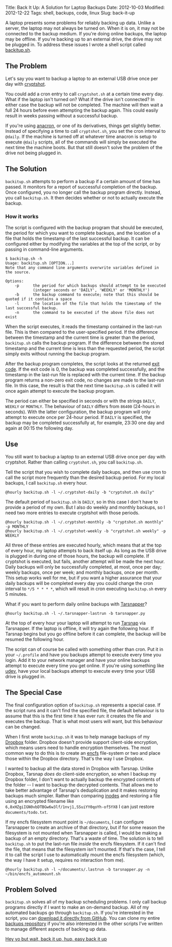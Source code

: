 Title: Back It Up: A Solution for Laptop Backups
Date: 2012-10-03
Modified: 2012-12-22
Tags: shell, backups, code, linux
Slug: back-it-up

A laptop presents some problems for reliably backing up data. Unlike a server, the laptop may not always be turned on. When it is on, it may not be connected to the backup medium. If you're doing online backups, the laptop may be offline. If you're backing up to an external drive, the drive may not be plugged in. To address these issues I wrote a shell script called [backitup.sh](https://github.com/pigmonkey/backups/blob/master/backitup.sh).

## The Problem

Let's say you want to backup a laptop to an external USB drive once per day with [cryptshot](http://pig-monkey.com/2012/09/24/cryptshot-automated-encrypted-backups-rsnapshot/).

You could add a cron entry to call `cryptshot.sh` at a certain time every day. What if the laptop isn't turned on? What if the drive isn't connected? In either case the backup will not be completed. The machine will then wait a full 24 hours before even attempting the backup again. This could easily result in weeks passing without a successful backup.

If you're using [anacron](http://en.wikipedia.org/wiki/Anacron), or one of its derivatives, things get slightly better. Instead of specifying a time to call `cryptshot.sh`, you set the cron interval to `@daily`. If the machine is turned off at whatever time anacron is setup to execute `@daily` scripts, all of the commands will simply be executed the next time the machine boots. But that still doesn't solve the problem of the drive not being plugged in.

## The Solution

`backitup.sh` attempts to perform a backup if a certain amount of time has passed. It monitors for a report of successful completion of the backup. Once configured, you no longer call the backup program directly. Instead, you call `backitup.sh`. It then decides whether or not to actually execute the backup.

### How it works

The script is configured with the backup program that should be executed, the period for which you want to complete backups, and the location of a file that holds the timestamp of the last successful backup. It can be configured either by modifying the variables at the top of the script, or by passing in command-line arguments.

    $ backitup.sh -h
    Usage: backitup.sh [OPTION...]
    Note that any command line arguments overwrite variables defined in the source.

    Options:
        -p      the period for which backups should attempt to be executed
                (integer seconds or 'DAILY', 'WEEKLY' or 'MONTHLY')
        -b      the backup command to execute; note that this should be quoted if it contains a space
        -l      the location of the file that holds the timestamp of the last successful backup.
        -n      the command to be executed if the above file does not exist

When the script executes, it reads the timestamp contained in the last-run file. This is then compared to the user-specified period. If the difference between the timestamp and the current time is greater than the period, `backitup.sh` calls the backup program. If the difference between the stored timestamp and the current time is less than the requested period, the script simply exits without running the backup program.

After the backup program completes, the script looks at the returned [exit code](https://en.wikipedia.org/wiki/Exit_status). If the exit code is 0, the backup was completed successfully, and the timestamp in the last-run file is replaced with the current time. If the backup program returns a non-zero exit code, no changes are made to the last-run file. In this case, the result is that the next time `backitup.sh` is called it will once again attempt to execute the backup program.

The period can either be specified in seconds or with the strings `DAILY`, `WEEKLY` or `MONTHLY`. The behaviour of `DAILY` differs from `86400` (24-hours in seconds). With the latter configuration, the backup program will only attempt to execute once per 24-hour period. If `DAILY` is specified, the backup may be completed successfully at, for example, 23:30 one day and again at 00:15 the following day.

## Use

You still want to backup a laptop to an external USB drive once per day with cryptshot. Rather than calling `cryptshot.sh`, you call `backitup.sh`.

Tell the script that you wish to complete daily backups, and then use cron to call the script more frequently than the desired backup period. For my local backups, I call `backitup.sh` every hour.

    @hourly backitup.sh -l ~/.cryptshot-daily -b "cryptshot.sh daily"

The default period of `backitup.sh` is `DAILY`, so in this case I don't have to provide a period of my own. But I also do weekly and monthly backups, so I need two more entries to execute cryptshot with those periods.

    @hourly backitup.sh -l ~/.cryptshot-monthly -b "cryptshot.sh monthly" -p MONTHLY
    @hourly backitup.sh -l ~/.cryptshot-weekly -b "cryptshot.sh weekly" -p WEEKLY

All three of these entries are executed hourly, which means that at the top of every hour, my laptop attempts to back itself up. As long as the USB drive is plugged in during one of those hours, the backup will complete. If cryptshot is executed, but fails, another attempt will be made the next hour. Daily backups will only be successfully completed, at most, once per day; weekly backups, once per week; and monthly backups, once per month. This setup works well for me, but if you want a higher assurance that your daily backups will be completed every day you could change the cron interval to `*/5 * * * *`, which will result in cron executing `backitup.sh` every 5 minutes.

What if you want to perform daily online backups with [Tarsnapper](http://pig-monkey.com/2012/09/16/tarsnapper-managing-tarsnap-backups/)?

    @hourly backitup.sh -l ~/.tarsnapper-lastrun -b tarsnapper.py

At the top of every hour your laptop will attempt to run [Tarsnap](http://www.tarsnap.com/) via Tarsnapper. If the laptop is offline, it will try again the following hour. If Tarsnap begins but you go offline before it can complete, the backup will be resumed the following hour.

The script can of course be called with something other than cron. Put it in your `~/.profile` and have you backups attempt to execute every time you login. Add it to your network manager and have your online backups attempt to execute every time you get online. If you're using something like [udev](https://en.wikipedia.org/wiki/Udev), have your local backups attempt to execute every time your USB drive is plugged in.

## The Special Case

The final configuration option of `backitup.sh` represents a special case. If the script runs and it can't find the specified file, the default behaviour is to assume that this is the first time it has ever run: it creates the file and executes the backup. That is what most users will want, but this behaviour can be changed.

When I first wrote `backitup.sh` it was to help manage backups of my [Dropbox](https://www.dropbox.com/) folder. Dropbox doesn't provide support client-side encryption, which means users need to handle encryption themselves. The most common way to do this is to create an [encfs](http://www.arg0.net/encfs) file-system or two and place those within the Dropbox directory. That's the way I use Dropbox.

I wanted to backup all the data stored in Dropbox with Tarsnap. Unlike Dropbox, Tarsnap *does* do client-side encryption, so when I backup my Dropbox folder, I don't want to actually backup the encrypted contents of the folder -- I want to backup the decrypted contents. That allows me to take better advantage of Tarsnap's deduplication and it makes restoring backups much simpler. Rather than comparing [inodes](https://en.wikipedia.org/wiki/Inode) and restoring a file using an encrypted filename like `6,8xHZgiIGN0vbDTBGw6w3lf/1nvj1,SSuiYY0qoYh-of5YX8` I can just restore `documents/todo.txt`.

If my encfs filesystem mount point is `~/documents`, I can configure Tarsnapper to create an archive of that directory, but if for some reason the filesystem is not mounted when Tarsnapper is called, I would be making a backup of an empty directory. That's a waste of time. The solution is to tell `backitup.sh` to put the last-run file *inside* the encfs filesystem. If it can't find the file, that means that the filesystem isn't mounted. If that's the case, I tell it to call the script I use to automatically mount the encfs filesystem (which, the way I have it setup, requires no interaction from me).

    @hourly backitup.sh -l ~/documents/.lastrun -b tarsnapper.py -n ~/bin/encfs_automount.sh

## Problem Solved

`backitup.sh` solves all of my backup scheduling problems. I only call backup programs directly if I want to make an on-demand backup. All of my automated backups go through `backitup.sh`. If you're interested in the script, you can [download it directly from GitHub](https://github.com/pigmonkey/backups/blob/master/backitup.sh). You can clone my entire [backups repository](https://github.com/pigmonkey/backups) if you're also interested in the other scripts I’ve written to manage different aspects of backing up data.

[Hey yo but wait, back it up, hup, easy back it up](https://www.youtube.com/watch?v=F22yKJRZoZc&t=2m51s)
